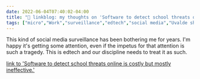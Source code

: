 ```yaml
---
date: 2022-06-04T07:40:02-04:00
title: "🔗 linkblog: my thoughts on 'Software to detect school threats online is costly but mostly ineffective.'"
tags: ["micro","Work","surveillance","edtech","social media","Uvalde shooting","Social Sentinel"]
---
```

This kind of social media surveillance has been bothering me for years. I'm happy it's getting some attention, even if the impetus for that attention is such a tragedy. This is edtech and our discipline needs to treat it as such.
 

[link to 'Software to detect school threats online is costly but mostly ineffective.'](https://slate.com/technology/2022/06/social-media-monitoring-software-schools-safety.html)
